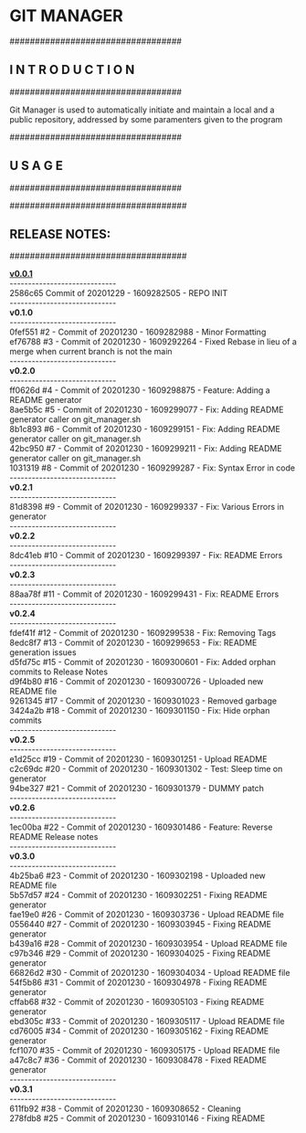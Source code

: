 <h1>GIT MANAGER</h1>
<p>
##################################<br>
<h2><nospace>I N T R O D U C T I O N</h2>
##################################
<p>Git Manager is used to automatically initiate and maintain a local and a public repository, addressed by some paramenters given to the program<p>
##################################
<h2><nospace>U S A G E</h2>
##################################

<p>
###################################
<h2>RELEASE NOTES:</h2>
###################################<p>
<rlsnts>
<b><a href=https://github.com/GioLauria/git_manager/tree/v0.0.1>v0.0.1</a></b> <br>----------------------------- <br>2586c65 Commit of 20201229 - 1609282505 -  REPO INIT <br>-----------------------------<br> <b>v0.1.0</b> <br>----------------------------- <br>0fef551 #2 - Commit of 20201230 - 1609282988 - Minor Formatting <br>ef76788 #3 - Commit of 20201230 - 1609292264 - Fixed Rebase in lieu of a merge when current branch is not the main <br>-----------------------------<br> <b>v0.2.0</b> <br>----------------------------- <br>ff0626d #4 - Commit of 20201230 - 1609298875 - Feature: Adding a README generator <br>8ae5b5c #5 - Commit of 20201230 - 1609299077 - Fix: Adding README generator caller on git_manager.sh <br>8b1c893 #6 - Commit of 20201230 - 1609299151 - Fix: Adding README generator caller on git_manager.sh <br>42bc950 #7 - Commit of 20201230 - 1609299211 - Fix: Adding README generator caller on git_manager.sh <br>1031319 #8 - Commit of 20201230 - 1609299287 - Fix: Syntax Error in code <br>-----------------------------<br> <b>v0.2.1</b> <br>----------------------------- <br>81d8398 #9 - Commit of 20201230 - 1609299337 - Fix: Various Errors in generator <br>-----------------------------<br> <b>v0.2.2</b> <br>----------------------------- <br>8dc41eb #10 - Commit of 20201230 - 1609299397 - Fix: README Errors <br>-----------------------------<br> <b>v0.2.3</b> <br>----------------------------- <br>88aa78f #11 - Commit of 20201230 - 1609299431 - Fix: README Errors <br>-----------------------------<br> <b>v0.2.4</b> <br>----------------------------- <br>fdef41f #12 - Commit of 20201230 - 1609299538 - Fix: Removing Tags <br>8edc8f7 #13 - Commit of 20201230 - 1609299653 - Fix: README generation issues <br>d5fd75c #15 - Commit of 20201230 - 1609300601 - Fix: Added orphan commits to Release Notes <br>d9f4b80 #16 - Commit of 20201230 - 1609300726 - Uploaded new README file <br>9261345 #17 - Commit of 20201230 - 1609301023 - Removed garbage <br>3424a2b #18 - Commit of 20201230 - 1609301150 - Fix: Hide orphan commits <br>-----------------------------<br> <b>v0.2.5</b> <br>----------------------------- <br>e1d25cc #19 - Commit of 20201230 - 1609301251 - Upload README <br>c2c69dc #20 - Commit of 20201230 - 1609301302 - Test: Sleep time on generator <br>94be327 #21 - Commit of 20201230 - 1609301379 - DUMMY patch <br>-----------------------------<br> <b>v0.2.6</b> <br>----------------------------- <br>1ec00ba #22 - Commit of 20201230 - 1609301486 - Feature: Reverse README Release notes <br>-----------------------------<br> <b>v0.3.0</b> <br>----------------------------- <br>4b25ba6 #23 - Commit of 20201230 - 1609302198 - Uploaded new README file <br>5b57d57 #24 - Commit of 20201230 - 1609302251 - Fixing README generator <br>fae19e0 #26 - Commit of 20201230 - 1609303736 - Upload README file <br>0556440 #27 - Commit of 20201230 - 1609303945 - Fixing README generator <br>b439a16 #28 - Commit of 20201230 - 1609303954 - Upload README file <br>c97b346 #29 - Commit of 20201230 - 1609304025 - Fixing README generator <br>66826d2 #30 - Commit of 20201230 - 1609304034 - Upload README file <br>54f5b86 #31 - Commit of 20201230 - 1609304978 - Fixing README generator <br>cffab68 #32 - Commit of 20201230 - 1609305103 - Fixing README generator <br>ebd305c #33 - Commit of 20201230 - 1609305117 - Upload README file <br>cd76005 #34 - Commit of 20201230 - 1609305162 - Fixing README generator <br>fcf1070 #35 - Commit of 20201230 - 1609305175 - Upload README file <br>a47c8c7 #36 - Commit of 20201230 - 1609308478 - Fixed README generator <br>-----------------------------<br> <b>v0.3.1</b> <br>----------------------------- <br>611fb92 #38 - Commit of 20201230 - 1609308652 - Cleaning <br>278fdb8 #25 - Commit of 20201230 - 1609310146 - Fixing README
